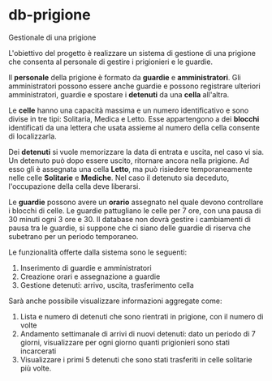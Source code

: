 # db-prigione
Gestionale di una prigione

L'obiettivo del progetto è realizzare un sistema di gestione di una prigione che consenta al personale di gestire i prigionieri e le guardie.

Il **personale** della prigione è formato da **guardie** e **amministratori**.
Gli amministratori possono essere anche guardie e possono registrare ulteriori amministratori, guardie e spostare i **detenuti** da una **cella** all'altra. 

Le **celle** hanno una capacità massima e un numero identificativo e sono divise in tre tipi: Solitaria, Medica e Letto. Esse appartengono a dei **blocchi** identificati da una lettera che usata assieme al numero della cella consente di localizzarla.

Dei **detenuti** si vuole memorizzare la data di entrata e uscita, nel caso vi sia. Un detenuto può dopo essere uscito, ritornare ancora nella prigione. Ad esso gli è assegnata una cella **Letto**, ma può risiedere temporaneamente nelle celle **Solitarie** e **Mediche**. Nel caso il detenuto sia deceduto, l'occupazione della cella deve liberarsi.

Le **guardie** possono avere un **orario** assegnato nel quale devono controllare i blocchi di celle. Le guardie pattugliano le celle per 7 ore, con una pausa di 30 minuti ogni 3 ore e 30. Il database non dovrà gestire i cambiamenti di pausa tra le guardie, si suppone che ci siano delle guardie di riserva che subetrano per un periodo temporaneo.

Le funzionalità offerte dalla sistema sono le seguenti:
1. Inserimento di guardie e amministratori
2. Creazione orari e assegnazione a guardie
3. Gestione detenuti: arrivo, uscita, trasferimento cella

Sarà anche possibile visualizzare informazioni aggregate come:
1. Lista e numero di detenuti che sono rientrati in prigione, con il numero di volte
2. Andamento settimanale di arrivi di nuovi detenuti: dato un periodo di 7 giorni, visualizzare per ogni giorno quanti prigionieri sono stati incarcerati
3. Visualizzare i primi 5 detenuti che sono stati trasferiti in celle solitarie più volte.
